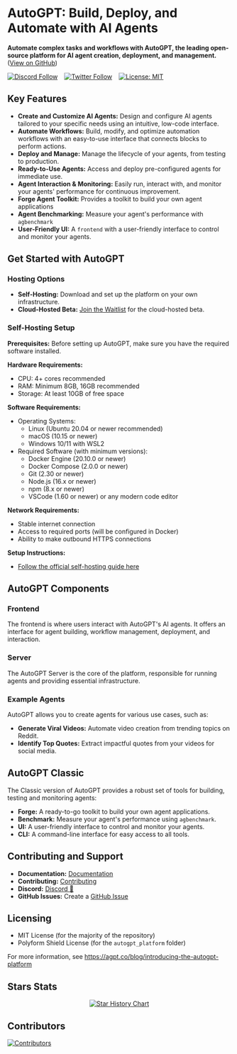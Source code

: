 # AutoGPT: Build, Deploy, and Automate with AI Agents

**Automate complex tasks and workflows with AutoGPT, the leading open-source platform for AI agent creation, deployment, and management.** ([View on GitHub](https://github.com/Significant-Gravitas/AutoGPT))

[![Discord Follow](https://dcbadge.vercel.app/api/server/autogpt?style=flat)](https://discord.gg/autogpt) &ensp;
[![Twitter Follow](https://img.shields.io/twitter/follow/Auto_GPT?style=social)](https://twitter.com/Auto_GPT) &ensp;
[![License: MIT](https://img.shields.io/badge/License-MIT-yellow.svg)](https://opensource.org/licenses/MIT)

## Key Features

*   **Create and Customize AI Agents:** Design and configure AI agents tailored to your specific needs using an intuitive, low-code interface.
*   **Automate Workflows:** Build, modify, and optimize automation workflows with an easy-to-use interface that connects blocks to perform actions.
*   **Deploy and Manage:** Manage the lifecycle of your agents, from testing to production.
*   **Ready-to-Use Agents:** Access and deploy pre-configured agents for immediate use.
*   **Agent Interaction & Monitoring:** Easily run, interact with, and monitor your agents' performance for continuous improvement.
*   **Forge Agent Toolkit:** Provides a toolkit to build your own agent applications
*   **Agent Benchmarking:** Measure your agent's performance with `agbenchmark`
*   **User-Friendly UI:** A `frontend` with a user-friendly interface to control and monitor your agents.

## Get Started with AutoGPT

### Hosting Options

*   **Self-Hosting:** Download and set up the platform on your own infrastructure.
*   **Cloud-Hosted Beta:**  [Join the Waitlist](https://bit.ly/3ZDijAI) for the cloud-hosted beta.

### Self-Hosting Setup

**Prerequisites:** Before setting up AutoGPT, make sure you have the required software installed.

**Hardware Requirements:**

*   CPU: 4+ cores recommended
*   RAM: Minimum 8GB, 16GB recommended
*   Storage: At least 10GB of free space

**Software Requirements:**

*   Operating Systems:
    *   Linux (Ubuntu 20.04 or newer recommended)
    *   macOS (10.15 or newer)
    *   Windows 10/11 with WSL2
*   Required Software (with minimum versions):
    *   Docker Engine (20.10.0 or newer)
    *   Docker Compose (2.0.0 or newer)
    *   Git (2.30 or newer)
    *   Node.js (16.x or newer)
    *   npm (8.x or newer)
    *   VSCode (1.60 or newer) or any modern code editor

**Network Requirements:**

*   Stable internet connection
*   Access to required ports (will be configured in Docker)
*   Ability to make outbound HTTPS connections

**Setup Instructions:**

*   [Follow the official self-hosting guide here](https://docs.agpt.co/platform/getting-started/)

## AutoGPT Components

### Frontend

The frontend is where users interact with AutoGPT's AI agents. It offers an interface for agent building, workflow management, deployment, and interaction.

### Server

The AutoGPT Server is the core of the platform, responsible for running agents and providing essential infrastructure.

### Example Agents

AutoGPT allows you to create agents for various use cases, such as:

*   **Generate Viral Videos:** Automate video creation from trending topics on Reddit.
*   **Identify Top Quotes:**  Extract impactful quotes from your videos for social media.

## AutoGPT Classic

The Classic version of AutoGPT provides a robust set of tools for building, testing and monitoring agents:

*   **Forge:** A ready-to-go toolkit to build your own agent applications.
*   **Benchmark:** Measure your agent's performance using `agbenchmark`.
*   **UI:** A user-friendly interface to control and monitor your agents.
*   **CLI:** A command-line interface for easy access to all tools.

## Contributing and Support

*   **Documentation:** [Documentation](https://docs.agpt.co)
*   **Contributing:** [Contributing](CONTRIBUTING.md)
*   **Discord:** [Discord 💬](https://discord.gg/autogpt)
*   **GitHub Issues:** Create a [GitHub Issue](https://github.com/Significant-Gravitas/AutoGPT/issues/new/choose)

## Licensing

*   MIT License (for the majority of the repository)
*   Polyform Shield License (for the `autogpt_platform` folder)

For more information, see https://agpt.co/blog/introducing-the-autogpt-platform

## Stars Stats

<p align="center">
<a href="https://star-history.com/#Significant-Gravitas/AutoGPT">
  <picture>
    <source media="(prefers-color-scheme: dark)" srcset="https://api.star-history.com/svg?repos=Significant-Gravitas/AutoGPT&type=Date&theme=dark" />
    <source media="(prefers-color-scheme: light)" srcset="https://api.star-history.com/svg?repos=Significant-Gravitas/AutoGPT&type=Date" />
    <img alt="Star History Chart" src="https://api.star-history.com/svg?repos=Significant-Gravitas/AutoGPT&type=Date" />
  </picture>
</a>
</p>

## Contributors

<a href="https://github.com/Significant-Gravitas/AutoGPT/graphs/contributors" alt="View Contributors">
  <img src="https://contrib.rocks/image?repo=Significant-Gravitas/AutoGPT&max=1000&columns=10" alt="Contributors" />
</a>